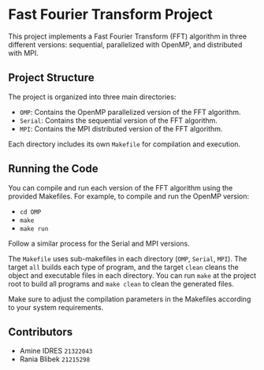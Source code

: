 # Fast Fourier Transform Project

This project implements a Fast Fourier Transform (FFT) algorithm in three different versions: sequential, parallelized with OpenMP, and distributed with MPI.

## Project Structure

The project is organized into three main directories:

- `OMP`: Contains the OpenMP parallelized version of the FFT algorithm.
- `Serial`: Contains the sequential version of the FFT algorithm.
- `MPI`: Contains the MPI distributed version of the FFT algorithm.

Each directory includes its own `Makefile` for compilation and execution.

## Running the Code
You can compile and run each version of the FFT algorithm using the provided Makefiles. For example, to compile and run the OpenMP version:

- `cd OMP`
- `make`
- `make run`

Follow a similar process for the Serial and MPI versions.

The `Makefile` uses sub-makefiles in each directory (`OMP`, `Serial`, `MPI`). The target `all` builds each type of program, and the target `clean` cleans the object and executable files in each directory. You can run `make` at the project root to build all programs and `make clean` to clean the generated files.

Make sure to adjust the compilation parameters in the Makefiles according to your system requirements.

## Contributors

- Amine IDRES `21322043`
- Rania Blibek `21215298`


